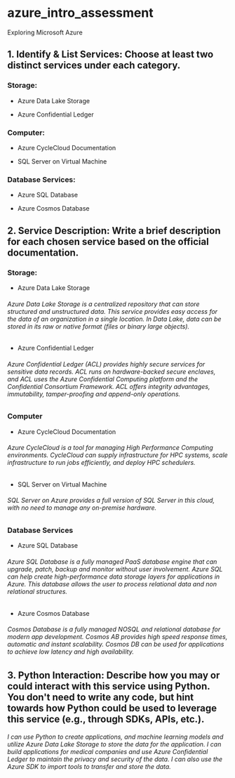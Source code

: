 # azure_intro_assessment
Exploring Microsoft Azure
## **1. Identify & List Services: Choose at least two distinct services under each category.**
### Storage: 

- Azure Data Lake Storage

- Azure Confidential Ledger 

### Computer:

- Azure CycleCloud Documentation

- SQL Server on Virtual Machine

### Database Services:

- Azure SQL Database

- Azure Cosmos Database 

## **2. Service Description: Write a brief description for each chosen service based on the official documentation.**

### Storage: 
- Azure Data Lake Storage
###### Azure Data Lake Storage is a centralized repository that can store structured and unstructured data. This service provides easy access for the data of an organization in a single location. In Data Lake, data can be stored in its raw or native format (files or binary large objects).
- Azure Confidential Ledger 
###### Azure Confidential Ledger (ACL) provides highly secure services for sensitive data records. ACL runs on hardware-backed secure enclaves, and ACL uses the Azure Confidential Computing platform and the Confidential Consortium Framework. ACL offers integrity advantages, immutability, tamper-proofing and append-only operations.
### Computer
- Azure CycleCloud Documentation
###### Azure CycleCloud is a tool for managing High Performance Computing environments. CycleCloud can supply infrastructure for HPC systems, scale infrastructure to run jobs efficiently, and deploy HPC schedulers. 
- SQL Server on Virtual Machine
###### SQL Server on Azure provides a full version of SQL Server in this cloud, with no need to manage any on-premise hardware.
### Database Services
- Azure SQL Database
###### Azure SQL Database is a fully managed PaaS database engine that can upgrade, patch, backup and monitor without user involvement. Azure SQL can help create high-performance data storage layers for applications in Azure. This database allows the user to process relational data and non relational structures. 
- Azure Cosmos Database 
###### Cosmos Database is a fully managed NOSQL and relational database for modern app development. Cosmos AB provides high speed response  times, automatic and instant scalability. Cosmos DB can be used for applications to achieve low latency and high availability. 

## **3. Python Interaction: Describe how you may or could interact with this service using Python. You don't need to write any code, but hint towards how Python could be used to leverage this service (e.g., through SDKs, APIs, etc.).**
###### I can use Python to create applications, and machine learning models and utilize Azure Data Lake Storage to store the data for the application. I can build applications for medical companies and use Azure Confidential Ledger to maintain the privacy and security of the data. I can also use the Azure SDK to import tools to transfer and store the data.

